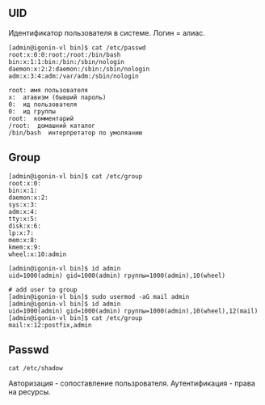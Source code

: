 ## UID

Идентификатор пользователя в системе. Логин = алиас.
```
[admin@igonin-vl bin]$ cat /etc/passwd
root:x:0:0:root:/root:/bin/bash
bin:x:1:1:bin:/bin:/sbin/nologin
daemon:x:2:2:daemon:/sbin:/sbin/nologin
adm:x:3:4:adm:/var/adm:/sbin/nologin
```

```
root: имя пользователя
x:  атавизм (бывший пароль)
0:  ид пользователя
0:  ид группы
root:  комментарий
/root:  домашний каталог
/bin/bash  интерпретатор по умоляанию
```

## Group
```
[admin@igonin-vl bin]$ cat /etc/group
root:x:0:
bin:x:1:
daemon:x:2:
sys:x:3:
adm:x:4:
tty:x:5:
disk:x:6:
lp:x:7:
mem:x:8:
kmem:x:9:
wheel:x:10:admin

[admin@igonin-vl bin]$ id admin
uid=1000(admin) gid=1000(admin) группы=1000(admin),10(wheel)

# add user to group
[admin@igonin-vl bin]$ sudo usermod -aG mail admin
[admin@igonin-vl bin]$ id admin
uid=1000(admin) gid=1000(admin) группы=1000(admin),10(wheel),12(mail)
[admin@igonin-vl bin]$ cat /etc/group
mail:x:12:postfix,admin

```

## Passwd
```
cat /etc/shadow
```
Авторизация - сопоставление пользрователя.
Аутентификация - права на ресурсы.






